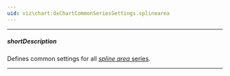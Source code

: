 ```yaml
---
uid: viz\chart:dxChartCommonSeriesSettings.splinearea
---
```

---
##### shortDescription
Defines common settings for all [*spline area* series](/api-reference/10%20UI%20Components/dxChart/5%20Series%20Types/SplineAreaSeries '/Documentation/ApiReference/UI_Components/dxChart/Series_Types/SplineAreaSeries/').

---
